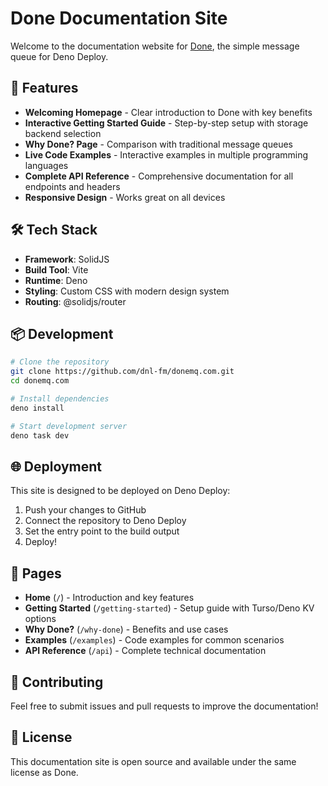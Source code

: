 # Done Documentation Site

Welcome to the documentation website for [Done](https://github.com/dnl-fm/done), the simple message queue for Deno Deploy.

## 🚀 Features

- **Welcoming Homepage** - Clear introduction to Done with key benefits
- **Interactive Getting Started Guide** - Step-by-step setup with storage backend selection
- **Why Done? Page** - Comparison with traditional message queues
- **Live Code Examples** - Interactive examples in multiple programming languages
- **Complete API Reference** - Comprehensive documentation for all endpoints and headers
- **Responsive Design** - Works great on all devices

## 🛠️ Tech Stack

- **Framework**: SolidJS
- **Build Tool**: Vite
- **Runtime**: Deno
- **Styling**: Custom CSS with modern design system
- **Routing**: @solidjs/router

## 📦 Development

```bash
# Clone the repository
git clone https://github.com/dnl-fm/donemq.com.git
cd donemq.com

# Install dependencies
deno install

# Start development server
deno task dev
```

## 🌐 Deployment

This site is designed to be deployed on Deno Deploy:

1. Push your changes to GitHub
2. Connect the repository to Deno Deploy
3. Set the entry point to the build output
4. Deploy!

## 📄 Pages

- **Home** (`/`) - Introduction and key features
- **Getting Started** (`/getting-started`) - Setup guide with Turso/Deno KV options
- **Why Done?** (`/why-done`) - Benefits and use cases
- **Examples** (`/examples`) - Code examples for common scenarios
- **API Reference** (`/api`) - Complete technical documentation

## 🤝 Contributing

Feel free to submit issues and pull requests to improve the documentation!

## 📝 License

This documentation site is open source and available under the same license as Done.
